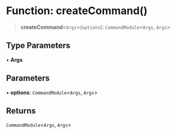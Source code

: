 # Function: createCommand()

> **createCommand**\<`Args`\>(`options`): `CommandModule`\<`Args`, `Args`\>

## Type Parameters

• **Args**

## Parameters

• **options**: `CommandModule`\<`Args`, `Args`\>

## Returns

`CommandModule`\<`Args`, `Args`\>

